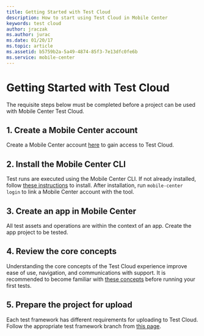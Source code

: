```yaml
---
title: Getting Started with Test Cloud
description: How to start using Test Cloud in Mobile Center
keywords: test cloud
author: jraczak
ms.author: jurac
ms.date: 01/20/17
ms.topic: article
ms.assetid: b5759b2a-5a49-4874-85f3-7e13dfc0fe6b
ms.service: mobile-center
---
```


# Getting Started with Test Cloud

The requisite steps below must be completed before a project can be used with Mobile Center Test Cloud.

## 1. Create a Mobile Center account
Create a Mobile Center account [here](https://mobile.azure.com) to gain access to Test Cloud.

## 2. Install the Mobile Center CLI
Test runs are executed using the Mobile Center CLI. If not already installed, follow [these instructions](~/cli/) to install. After installation, run `mobile-center login` to link a Mobile Center account with the tool.

## 3. Create an app in Mobile Center
All test assets and operations are within the context of an app. Create the app project to be tested.

## 4. Review the core concepts
Understanding the core concepts of the Test Cloud experience improve ease of use, navigation, and communications with support. It is recommended to become familiar with [these concepts](~/test-cloud/core-concepts) before running your first tests.

## 5. Prepare the project for upload
Each test framework has different requirements for uploading to Test Cloud. Follow the appropriate test framework branch from [this page](~/test-cloud/preparing-for-upload/).
